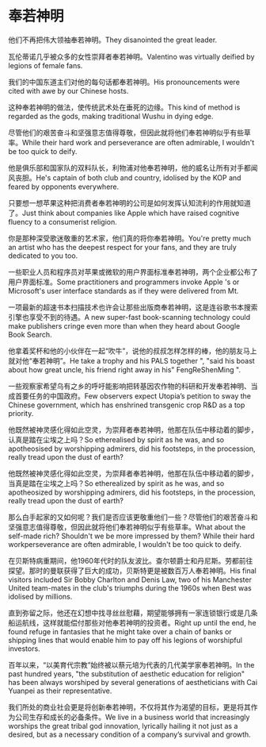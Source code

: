 # 奉若神明

<p><span class="chinese">他们不再把伟大领袖奉若神明。</span><span class="english">They disanointed the great leader.</span></p>

<p><span class="chinese">瓦伦蒂诺几乎被众多的女性崇拜者奉若神明。</span><span class="english">Valentino was virtually deified by legions of female fans.</span></p>

<p><span class="chinese">我们的中国东道主们对他的每句话都奉若神明。</span><span class="english">His pronouncements were cited with awe by our Chinese hosts.</span></p>

<p><span class="chinese">这种奉若神明的做法，使传统武术处在垂死的边缘。</span><span class="english">This kind of method is regarded as the gods, making traditional Wushu in dying edge.</span></p>

<p><span class="chinese">尽管他们的艰苦奋斗和坚强意志值得尊敬，但因此就将他们奉若神明似乎有些草率。</span><span class="english">While their hard work and perseverance are often admirable, I wouldn't be too quick to deify.</span></p>

<p><span class="chinese">他是俱乐部和国家队的双料队长，利物浦对他奉若神明，他的威名让所有对手都闻风丧胆。</span><span class="english">He's captain of both club and country, idolised by the KOP and feared by opponents everywhere.</span></p>

<p><span class="chinese">只要想一想苹果这种把消费者奉若神明的公司是如何发挥认知流利的作用就知道了。</span><span class="english">Just think about companies like Apple which have raised cognitive fluency to a consumerist religion.</span></p>

<p><span class="chinese">你是那种深受歌迷敬重的艺术家，他们真的将你奉若神明。</span><span class="english">You're pretty much an artist who has the deepest respect for your fans, and they are truly dedicated to you too.</span></p>

<p><span class="chinese">一些职业人员和程序员对苹果或微软的用户界面标准奉若神明，两个企业都公布了用户界面标准。</span><span class="english">Some practitioners and programmers invoke Apple 's or Microsoft's user interface standards as if they were delivered from Mt.</span></p>

<p><span class="chinese">一项最新的超速书本扫描技术也许会让那些出版商奉若神明，这是连谷歌书本搜索引擎也享受不到的待遇。</span><span class="english">A new super-fast book-scanning technology could make publishers cringe even more than when they heard about Google Book Search.</span></p>

<p><span class="chinese">他拿着奖杯和他的小伙伴在一起“吹牛”，说他的叔叔怎样怎样的棒，他的朋友马上就对他“奉若神明”。</span><span class="english">He take a trophy and his PALS together ", "said his boast about how great uncle, his friend right away in his" FengReShenMing ".</span></p>

<p><span class="chinese">一些观察家希望乌有之乡的呼吁能影响把转基因农作物的科研和开发奉若神明、当成首要任务的中国政府。</span><span class="english">Few observers expect Utopia’s petition to sway the Chinese government, which has enshrined transgenic crop R&D as a top priority.</span></p>

<p><span class="chinese">他既然被神灵感化得如此空灵，为崇拜者奉若神明，他那在队伍中移动着的脚步，认真是踏在尘埃之上吗？</span><span class="english">So etherealised by spirit as he was, and so apotheosised by worshipping admirers, did his footsteps, in the procession, really tread upon the dust of earth?</span></p>

<p><span class="chinese">他既然被神灵感化得如此空灵，为崇拜者奉若神明，他那在队伍中移动着的脚步，当真是踏在尘埃之上吗？</span><span class="english">So etherealized by spirit as he was, and so apotheosized by worshipping admirers, did his footsteps, in the procession, really tread upon the dust of earth?</span></p>

<p><span class="chinese">那么白手起家的又如何呢？我们是否应该更敬重他们一些？尽管他们的艰苦奋斗和坚强意志值得尊敬，但因此就将他们奉若神明似乎有些草率。</span><span class="english">What about the self-made rich? Shouldn't we be more impressed by them? While their hard workperseverance are often admirable, I wouldn't be too quick to deify.</span></p>

<p><span class="chinese">在贝斯特病重期间，他1960年代时的队友波比。查尔顿爵士和丹尼斯。劳都前往探望。那时的曼联获得了巨大的成功，贝斯特更是被数百万人奉若神明。</span><span class="english">His final visitors included Sir Bobby Charlton and Denis Law, two of his Manchester United team-mates in the club's triumphs during the 1960s when Best was idolised by millions.</span></p>

<p><span class="chinese">直到弥留之际，他还在幻想中找寻丝丝慰藉，期望能够拥有一家连锁银行或是几条船运航线，这样就能偿付那些对他奉若神明的投资者。</span><span class="english">Right up until the end, he found refuge in fantasies that he might take over a chain of banks or shipping lines that would enable him to pay off his legions of worshipful investors.</span></p>

<p><span class="chinese">百年以来，“以美育代宗教”始终被以蔡元培为代表的几代美学家奉若神明。</span><span class="english">In the past hundred years, "the substitution of aesthetic education for religion" has been always worshiped by several generations of aestheticians with Cai Yuanpei as their representative.</span></p>

<p><span class="chinese">我们所处的商业社会更是将创新奉若神明，不仅将其作为渴望的目标，更是将其作为公司生存和成长的必备条件。</span><span class="english">We live in a business world that increasingly worships the great tribal god innovation, lyrically hailing it not just as a desired, but as a necessary condition of a company’s survival and growth.</span></p>

